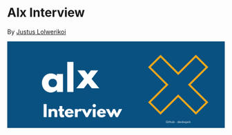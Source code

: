 # Alx Interview

By [Justus Lolwerikoi](https://github.com/devbojack)

![](/images/alx_interview.png)